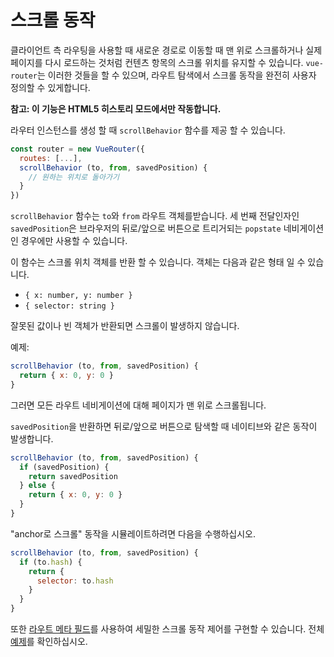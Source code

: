 # 스크롤 동작

클라이언트 측 라우팅을 사용할 때 새로운 경로로 이동할 때 맨 위로 스크롤하거나 실제 페이지를 다시 로드하는 것처럼 컨텐츠 항목의 스크롤 위치를 유지할 수 있습니다. `vue-router`는 이러한 것들을 할 수 있으며, 라우트 탐색에서 스크롤 동작을 완전히 사용자 정의할 수 있게합니다.

**참고: 이 기능은 HTML5 히스토리 모드에서만 작동합니다.**

라우터 인스턴스를 생성 할 때 `scrollBehavior` 함수를 제공 할 수 있습니다.

``` js
const router = new VueRouter({
  routes: [...],
  scrollBehavior (to, from, savedPosition) {
    // 원하는 위치로 돌아가기
  }
})
```

`scrollBehavior` 함수는 `to`와 `from` 라우트 객체를받습니다. 세 번째 전달인자인 `savedPosition`은 브라우저의 뒤로/앞으로 버튼으로 트리거되는 `popstate` 네비게이션인 경우에만 사용할 수 있습니다.

이 함수는 스크롤 위치 객체를 반환 할 수 있습니다. 객체는 다음과 같은 형태 일 수 있습니다.

- `{ x: number, y: number }`
- `{ selector: string }`

잘못된 값이나 빈 객체가 반환되면 스크롤이 발생하지 않습니다.

예제:

``` js
scrollBehavior (to, from, savedPosition) {
  return { x: 0, y: 0 }
}
```

그러면 모든 라우트 네비게이션에 대해 페이지가 맨 위로 스크롤됩니다.

`savedPosition`을 반환하면 뒤로/앞으로 버튼으로 탐색할 때 네이티브와 같은 동작이 발생합니다.

``` js
scrollBehavior (to, from, savedPosition) {
  if (savedPosition) {
    return savedPosition
  } else {
    return { x: 0, y: 0 }
  }
}
```

"anchor로 스크롤" 동작을 시뮬레이트하려면 다음을 수행하십시오.

``` js
scrollBehavior (to, from, savedPosition) {
  if (to.hash) {
    return {
      selector: to.hash
    }
  }
}
```

또한 [라우트 메타 필드](meta.md)를 사용하여 세밀한 스크롤 동작 제어를 구현할 수 있습니다. 전체 [예제](https://github.com/vuejs/vue-router/blob/dev/examples/scroll-behavior/app.js)를 확인하십시오.
